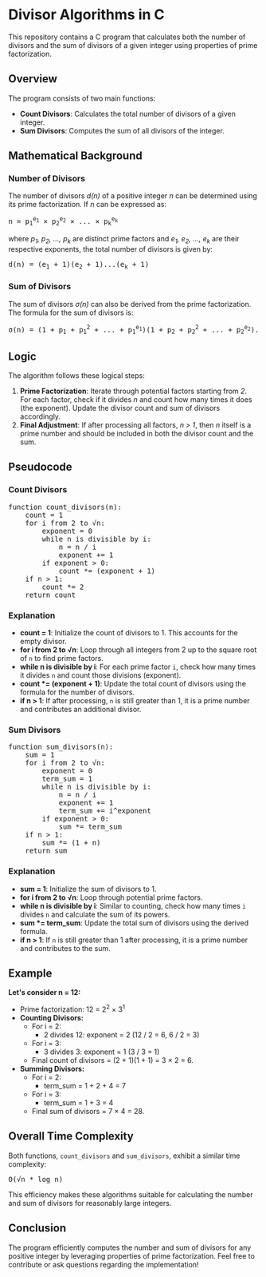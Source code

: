 <!DOCTYPE html>
<html lang="en">
<head>
    <meta charset="UTF-8">
    <meta name="viewport" content="width=device-width, initial-scale=1.0">
</head>
<body>

<h1>Divisor Algorithms in C</h1>

<p>This repository contains a C program that calculates both the number of divisors and the sum of divisors of a given integer using properties of prime factorization.</p>

<h2>Overview</h2>

<p>The program consists of two main functions:</p>
<ul>
    <li><strong>Count Divisors</strong>: Calculates the total number of divisors of a given integer.</li>
    <li><strong>Sum Divisors</strong>: Computes the sum of all divisors of the integer.</li>
</ul>

<h2>Mathematical Background</h2>

<h3>Number of Divisors</h3>
<p>The number of divisors <em>d(n)</em> of a positive integer <em>n</em> can be determined using its prime factorization. If <em>n</em> can be expressed as:</p>
<pre>
n = p<sub>1</sub><sup>e<sub>1</sub></sup> × p<sub>2</sub><sup>e<sub>2</sub></sup> × ... × p<sub>k</sub><sup>e<sub>k</sub></sup>
</pre>
<p>where <em>p<sub>1</sub>, p<sub>2</sub>, ..., p<sub>k</sub></em> are distinct prime factors and <em>e<sub>1</sub>, e<sub>2</sub>, ..., e<sub>k</sub></em> are their respective exponents, the total number of divisors is given by:</p>
<pre>
d(n) = (e<sub>1</sub> + 1)(e<sub>2</sub> + 1)...(e<sub>k</sub> + 1)
</pre>

<h3>Sum of Divisors</h3>
<p>The sum of divisors <em>σ(n)</em> can also be derived from the prime factorization. The formula for the sum of divisors is:</p>
<pre>
σ(n) = (1 + p<sub>1</sub> + p<sub>1</sub><sup>2</sup> + ... + p<sub>1</sub><sup>e<sub>1</sub></sup>)(1 + p<sub>2</sub> + p<sub>2</sub><sup>2</sup> + ... + p<sub>2</sub><sup>e<sub>2</sub></sup>)...(1 + p<sub>k</sub> + p<sub>k</sub><sup>2</sup> + ... + p<sub>k</sub><sup>e<sub>k</sub></sup>)
</pre>

<h2>Logic</h2>
<p>The algorithm follows these logical steps:</p>
<ol>
    <li><strong>Prime Factorization</strong>: Iterate through potential factors starting from <em>2</em>. For each factor, check if it divides <em>n</em> and count how many times it does (the exponent). Update the divisor count and sum of divisors accordingly.</li>
    <li><strong>Final Adjustment</strong>: If after processing all factors, <em>n > 1</em>, then <em>n</em> itself is a prime number and should be included in both the divisor count and the sum.</li>
</ol>

<h2>Pseudocode</h2>

<h3>Count Divisors</h3>
<pre>
function count_divisors(n):
    count = 1
    for i from 2 to √n:
        exponent = 0
        while n is divisible by i:
            n = n / i
            exponent += 1
        if exponent > 0:
            count *= (exponent + 1)
    if n > 1:
        count *= 2
    return count
</pre>

<h3>Explanation</h3>
<ul>
    <li><strong>count = 1</strong>: Initialize the count of divisors to 1. This accounts for the empty divisor.</li>
    <li><strong>for i from 2 to √n</strong>: Loop through all integers from 2 up to the square root of <code>n</code> to find prime factors.</li>
    <li><strong>while n is divisible by i</strong>: For each prime factor <code>i</code>, check how many times it divides <code>n</code> and count those divisions (exponent).</li>
    <li><strong>count *= (exponent + 1)</strong>: Update the total count of divisors using the formula for the number of divisors.</li>
    <li><strong>if n > 1</strong>: If after processing, <code>n</code> is still greater than 1, it is a prime number and contributes an additional divisor.</li>
</ul>

<h3>Sum Divisors</h3>
<pre>
function sum_divisors(n):
    sum = 1
    for i from 2 to √n:
        exponent = 0
        term_sum = 1
        while n is divisible by i:
            n = n / i
            exponent += 1
            term_sum += i^exponent
        if exponent > 0:
            sum *= term_sum
    if n > 1:
        sum *= (1 + n)
    return sum
</pre>

<h3>Explanation</h3>
<ul>
    <li><strong>sum = 1</strong>: Initialize the sum of divisors to 1.</li>
    <li><strong>for i from 2 to √n</strong>: Loop through potential prime factors.</li>
    <li><strong>while n is divisible by i</strong>: Similar to counting, check how many times <code>i</code> divides <code>n</code> and calculate the sum of its powers.</li>
    <li><strong>sum *= term_sum</strong>: Update the total sum of divisors using the derived formula.</li>
    <li><strong>if n > 1</strong>: If <code>n</code> is still greater than 1 after processing, it is a prime number and contributes to the sum.</li>
</ul>


<h2>Example</h2>
<div class="example">
    <strong>Let's consider n = 12:</strong>
    <ul>
        <li>Prime factorization: 12 = 2<sup>2</sup> × 3<sup>1</sup></li>
        <li><strong>Counting Divisors:</strong>
            <ul>
                <li>For i = 2: 
                    <ul>
                        <li>2 divides 12: exponent = 2 (12 / 2 = 6, 6 / 2 = 3)</li>
                    </ul>
                </li>
                <li>For i = 3:
                    <ul>
                        <li>3 divides 3: exponent = 1 (3 / 3 = 1)</li>
                    </ul>
                </li>
                <li>Final count of divisors = (2 + 1)(1 + 1) = 3 × 2 = 6.</li>
            </ul>
        </li>
        <li><strong>Summing Divisors:</strong>
            <ul>
                <li>For i = 2: 
                    <ul>
                        <li>term_sum = 1 + 2 + 4 = 7</li>
                    </ul>
                </li>
                <li>For i = 3:
                    <ul>
                        <li>term_sum = 1 + 3 = 4</li>
                    </ul>
                </li>
                <li>Final sum of divisors = 7 × 4 = 28.</li>
            </ul>
        </li>
    </ul>
</div>


<h2>Overall Time Complexity</h2>
<p>Both functions, <code>count_divisors</code> and <code>sum_divisors</code>, exhibit a similar time complexity:</p>
<pre>
O(√n * log n)
</pre>
<p>This efficiency makes these algorithms suitable for calculating the number and sum of divisors for reasonably large integers.</p>

<h2>Conclusion</h2>
<p>The program efficiently computes the number and sum of divisors for any positive integer by leveraging properties of prime factorization. Feel free to contribute or ask questions regarding the implementation!</p>

</body>
</html>